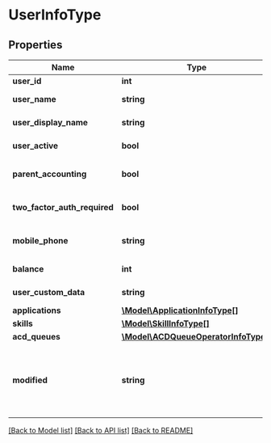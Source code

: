 # UserInfoType

## Properties
Name | Type | Description | Notes
------------ | ------------- | ------------- | -------------
**user_id** | **int** | The user ID. | 
**user_name** | **string** | The user name. | 
**user_display_name** | **string** | The display user name. | 
**user_active** | **bool** | The user active flag. | 
**parent_accounting** | **bool** | Is the user use account money? | 
**two_factor_auth_required** | **bool** | Is two factor authorization required? | 
**mobile_phone** | **string** | The user mobile phone. | [optional] 
**balance** | **int** | The user money. | 
**user_custom_data** | **string** | The custom data. | [optional] 
**applications** | [**\Model\ApplicationInfoType[]**](ApplicationInfoType.md) |  | [optional] 
**skills** | [**\Model\SkillInfoType[]**](SkillInfoType.md) |  | [optional] 
**acd_queues** | [**\Model\ACDQueueOperatorInfoType[]**](ACDQueueOperatorInfoType.md) |  | [optional] 
**modified** | **string** | The user editing UTC date in format: YYYY-MM-DD HH:mm:SS | 

[[Back to Model list]](../README.md#documentation-for-models) [[Back to API list]](../README.md#documentation-for-api-endpoints) [[Back to README]](../README.md)


